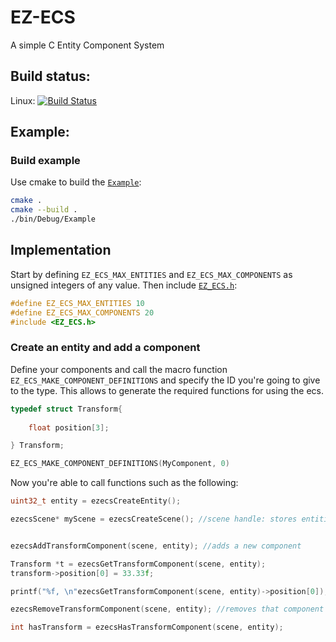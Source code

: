 # EZ-ECS

A simple C Entity Component System 

## Build status:

Linux: [![Build Status](https://travis-ci.com/MrSinho/EZ-ECS.svg?branch=main)](https://travis-ci.com/MrSinho/EZ-ECS)

## Example:

### Build example

Use cmake to build the [`Example`](https://github.com/MrSinho/EZ-ECS/tree/main/Example/src/Example.c):

```bash
cmake . 
cmake --build .
./bin/Debug/Example
```

## Implementation

Start by defining `EZ_ECS_MAX_ENTITIES` and `EZ_ECS_MAX_COMPONENTS` as unsigned integers of any value. Then include [`EZ_ECS.h`](https://github.com/MrSinho/EZ-ECS/tree/main/EZ-ECS/include/EZ_ECS.h):

```c
#define EZ_ECS_MAX_ENTITIES 10
#define EZ_ECS_MAX_COMPONENTS 20
#include <EZ_ECS.h>
``` 

### Create an entity and add a component

Define your components and call the macro function `EZ_ECS_MAKE_COMPONENT_DEFINITIONS` and specify the ID you're going to give to the type. This allows to generate the required functions for using the ecs. 

```c
typedef struct Transform{
	
	float position[3];

} Transform;

EZ_ECS_MAKE_COMPONENT_DEFINITIONS(MyComponent, 0)
```

Now you're able to call functions such as the following:

```c
uint32_t entity = ezecsCreateEntity();

ezecsScene* myScene = ezecsCreateScene(); //scene handle: stores entities and components


ezecsAddTransformComponent(scene, entity); //adds a new component

Transform *t = ezecsGetTransformComponent(scene, entity);
transform->position[0] = 33.33f;

printf("%f, \n"ezecsGetTransformComponent(scene, entity)->position[0]);

ezecsRemoveTransformComponent(scene, entity); //removes that component

int hasTransform = ezecsHasTransformComponent(scene, entity);
```
